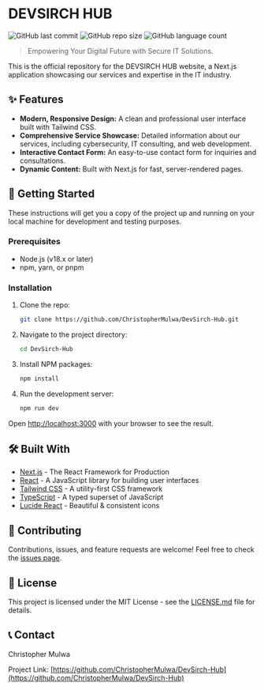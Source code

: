 # DEVSIRCH HUB

![GitHub last commit](https://img.shields.io/github/last-commit/ChristopherMulwa/DevSirch-Hub)
![GitHub repo size](https://img.shields.io/github/repo-size/ChristopherMulwa/DevSirch-Hub)
![GitHub language count](https://img.shields.io/github/languages/count/ChristopherMulwa/DevSirch-Hub)

> Empowering Your Digital Future with Secure IT Solutions.

This is the official repository for the DEVSIRCH HUB website, a Next.js application showcasing our services and expertise in the IT industry.

## ✨ Features

*   **Modern, Responsive Design:** A clean and professional user interface built with Tailwind CSS.
*   **Comprehensive Service Showcase:** Detailed information about our services, including cybersecurity, IT consulting, and web development.
*   **Interactive Contact Form:** An easy-to-use contact form for inquiries and consultations.
*   **Dynamic Content:** Built with Next.js for fast, server-rendered pages.

## 🚀 Getting Started

These instructions will get you a copy of the project up and running on your local machine for development and testing purposes.

### Prerequisites

*   Node.js (v18.x or later)
*   npm, yarn, or pnpm

### Installation

1.  Clone the repo:
    ```sh
    git clone https://github.com/ChristopherMulwa/DevSirch-Hub.git
    ```
2.  Navigate to the project directory:
    ```sh
    cd DevSirch-Hub
    ```
3.  Install NPM packages:
    ```sh
    npm install
    ```
4.  Run the development server:
    ```sh
    npm run dev
    ```

Open [http://localhost:3000](http://localhost:3000) with your browser to see the result.

## 🛠️ Built With

*   [Next.js](https://nextjs.org/) - The React Framework for Production
*   [React](https://reactjs.org/) - A JavaScript library for building user interfaces
*   [Tailwind CSS](https://tailwindcss.com/) - A utility-first CSS framework
*   [TypeScript](https://www.typescriptlang.org/) - A typed superset of JavaScript
*   [Lucide React](https://lucide.dev/guide/packages/lucide-react) - Beautiful & consistent icons

## 🤝 Contributing

Contributions, issues, and feature requests are welcome! Feel free to check the [issues page](https://github.com/ChristopherMulwa/DevSirch-Hub/issues).

## 📝 License

This project is licensed under the MIT License - see the [LICENSE.md](LICENSE.md) file for details.

## 📞 Contact

Christopher Mulwa

Project Link: [https://github.com/ChristopherMulwa/DevSirch-Hub](https://github.com/ChristopherMulwa/DevSirch-Hub)
